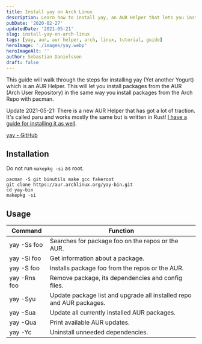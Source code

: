 ```yaml
---
title: Install yay on Arch Linux
description: Learn how to install yay, an AUR Helper that lets you install packages from the Arch User Repository using the same commands as pacman.
pubDate: '2020-02-27'
updatedDate: '2021-05-21'
slug: install-yay-on-arch-linux
tags: [yay, aur, aur helper, arch, linux, tutorial, guide]
heroImage: './images/yay.webp'
heroImageAlt: ''
author: Sebastian Danielsson
draft: false
---
```


This guide will walk through the steps for installing yay (Yet another Yogurt) which is an AUR Helper. This will let you install packages from the AUR (Arch User Repository) in the same way you install packages from the Arch Repo with pacman.

Update 2021-05-21:
There is a new AUR Helper that has got a lot of traction. It's called paru and works mostly the same but is written in Rust! [I have a guide for installing it as well](/install-paru-on-arch-linux).

<!--truncate-->

[yay - GitHub](https://github.com/Jguer/yay)

## Installation

Do not run `makepkg -si` as root.

```shell
pacman -S git binutils make gcc fakeroot
git clone https://aur.archlinux.org/yay-bin.git
cd yay-bin
makepkg -si
```

## Usage

| Command      | Function                                                             |
| ------------ | -------------------------------------------------------------------- |
| yay -Ss foo  | Searches for package foo on the repos or the AUR.                    |
| yay -Si foo  | Get information about a package.                                     |
| yay -S foo   | Installs package foo from the repos or the AUR.                      |
| yay -Rns foo | Remove package, its dependencies and config files.                   |
| yay -Syu     | Update package list and upgrade all installed repo and AUR packages. |
| yay -Sua     | Update all currently installed AUR packages.                         |
| yay -Qua     | Print available AUR updates.                                         |
| yay -Yc      | Uninstall unneeded dependencies.                                     |

